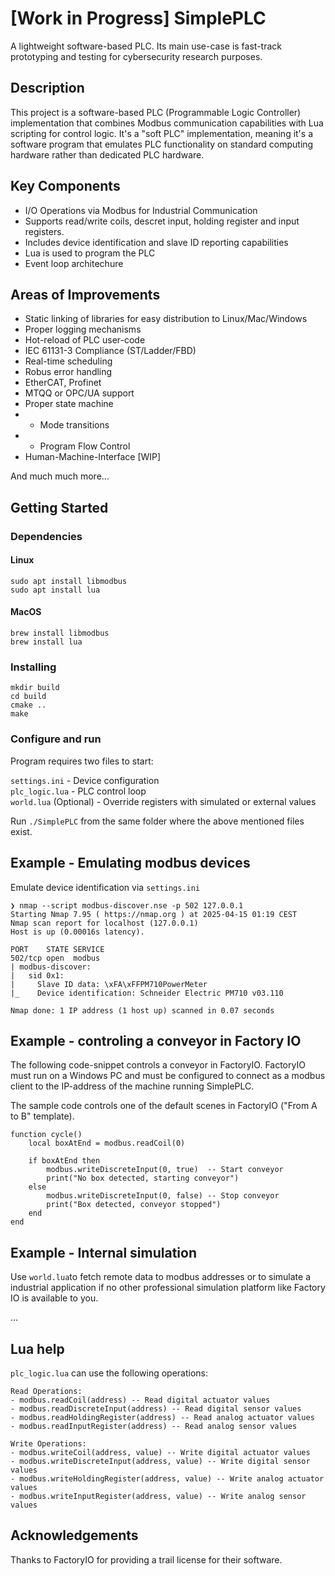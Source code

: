 
# [Work in Progress] SimplePLC

A lightweight software-based PLC. Its main use-case is fast-track prototyping and testing for cybersecurity research purposes.

## Description
This project is a software-based PLC (Programmable Logic Controller) implementation that combines Modbus communication capabilities with Lua scripting for control logic. It's a "soft PLC" implementation, meaning it's a software program that emulates PLC functionality on standard computing hardware rather than dedicated PLC hardware.

## Key Components
* I/O Operations via Modbus for Industrial Communication
* Supports read/write coils, descret input, holding register and input registers.
* Includes device identification and slave ID reporting capabilities
* Lua is used to program the PLC
* Event loop architechure

## Areas of Improvements
* Static linking of libraries for easy distribution to Linux/Mac/Windows
* Proper logging mechanisms
* Hot-reload of PLC user-code
* IEC 61131-3 Compliance (ST/Ladder/FBD)
* Real-time scheduling
* Robus error handling
* EtherCAT, Profinet
* MTQQ or OPC/UA support
* Proper state machine 
* * Mode transitions
* * Program Flow Control
* Human-Machine-Interface [WIP]

And much much more... 

## Getting Started


### Dependencies
#### Linux
```sudo apt install libmodbus```\
```sudo apt install lua```

#### MacOS

```brew install libmodbus```\
```brew install lua```

### Installing

```
mkdir build
cd build
cmake ..
make
```

### Configure and run
Program requires two files to start:

```settings.ini``` - Device configuration\
```plc_logic.lua``` - PLC control loop\
```world.lua``` (Optional) - Override registers with simulated or external values

Run ```./SimplePLC```  from the same folder where the above mentioned files exist.

## Example - Emulating modbus devices
Emulate device identification  via ```settings.ini```

```
❯ nmap --script modbus-discover.nse -p 502 127.0.0.1
Starting Nmap 7.95 ( https://nmap.org ) at 2025-04-15 01:19 CEST
Nmap scan report for localhost (127.0.0.1)
Host is up (0.00016s latency).

PORT    STATE SERVICE
502/tcp open  modbus
| modbus-discover:
|   sid 0x1:
|     Slave ID data: \xFA\xFFPM710PowerMeter
|_    Device identification: Schneider Electric PM710 v03.110

Nmap done: 1 IP address (1 host up) scanned in 0.07 seconds
````

## Example - controling a conveyor in Factory IO
The following code-snippet controls a conveyor in FactoryIO. FactoryIO must run on a Windows PC and must be configured to connect as a modbus client to the IP-address of the machine running SimplePLC.


The sample code controls one of the default scenes in FactoryIO ("From A to B" template).
````
function cycle()
    local boxAtEnd = modbus.readCoil(0)

    if boxAtEnd then
        modbus.writeDiscreteInput(0, true)  -- Start conveyor
        print("No box detected, starting conveyor")
    else
        modbus.writeDiscreteInput(0, false) -- Stop conveyor
        print("Box detected, conveyor stopped")
    end
end
````

## Example - Internal simulation
Use ```world.lua```to fetch remote data to modbus addresses or to simulate a industrial application if no other professional simulation platform like Factory IO is available to you.

... 

## Lua help
```plc_logic.lua``` can use the following operations:
```
Read Operations:
- modbus.readCoil(address) -- Read digital actuator values
- modbus.readDiscreteInput(address) -- Read digital sensor values
- modbus.readHoldingRegister(address) -- Read analog actuator values
- modbus.readInputRegister(address) -- Read analog sensor values

Write Operations:
- modbus.writeCoil(address, value) -- Write digital actuator values
- modbus.writeDiscreteInput(address, value) -- Write digital sensor values
- modbus.writeHoldingRegister(address, value) -- Write analog actuator values
- modbus.writeInputRegister(address, value) -- Write analog sensor values
```

## Acknowledgements
Thanks to FactoryIO for providing a trail license for their software.
